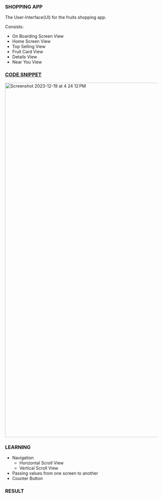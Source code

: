 ### SHOPPING APP
The User-Interface(UI) for the fruits shopping app.

Consists:
- On Boarding Screen View
- Home Screen View
- Top Selling View
- Fruit Card View
- Details View
- Near You View

### [CODE SNIPPET](ShoppingApp/ShoppingApp/ShoppingAppApp.swift)

<img width="1166" alt="Screenshot 2023-12-19 at 4 24 12 PM" src="https://github.com/lxmn22nov/SwiftUI/assets/126524753/9e485810-914b-4c68-8631-8667b2fae8d0">

### LEARNING

- Navigation
  - Horizontal Scroll View
  - Vertical Scroll View
- Passing values from one screen to another
- Counter Button

### RESULT
